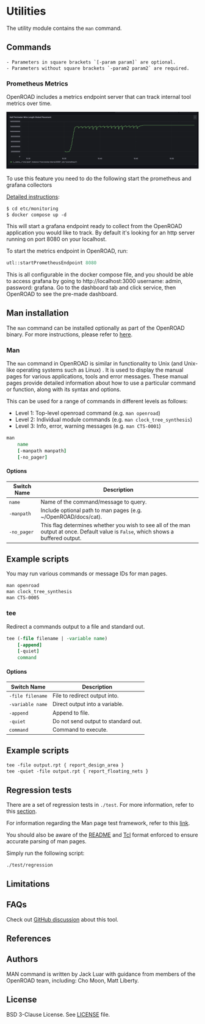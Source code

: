 # Utilities

The utility module contains the `man` command.

## Commands

```{note}
- Parameters in square brackets `[-param param]` are optional.
- Parameters without square brackets `-param2 param2` are required.
```

### Prometheus Metrics

OpenROAD includes a metrics endpoint server that can track internal tool metrics over time.

![page](/docs/images/grafana.png)

To use this feature you need to do the following start the prometheus and grafana collectors

[Detailed instructions](/etc/monitoring/README.md):
```shell
$ cd etc/monitoring
$ docker compose up -d
```

This will start a grafana endpoint ready to collect from the OpenROAD application you would
like to track. By default it's looking for an http server running on port 8080 on your localhost.

To start the metrics endpoint in OpenROAD, run:
```tcl
utl::startPrometheusEndpoint 8080
```

This is all configurable in the docker compose file, and you should be able to access grafana by going to
http://localhost:3000 username: admin, password: grafana. Go to the dashboard tab and click service,
then OpenROAD to see the pre-made dashboard.

## Man installation

The `man` command can be installed optionally as part of the OpenROAD
binary. For more instructions, please refer to [here](manREADME.md).

### Man

The `man` command in OpenROAD is similar in functionality to Unix
(and Unix-like operating systems such as Linux) . It is used to 
display the manual pages for various applications, tools and error 
messages. These manual pages provide detailed information about how
to use a particular command or function, along with its syntax and options.

This can be used for a range of commands in different levels as follows:
- Level 1: Top-level openroad command (e.g. `man openroad`)
- Level 2: Individual module commands (e.g. `man clock_tree_synthesis`)
- Level 3: Info, error, warning messages (e.g. `man CTS-0001`)

```tcl
man
    name
    [-manpath manpath]
    [-no_pager]
```

#### Options

| Switch Name | Description                                                                                                                          |
| ----------- | ------------------------------------------------------------------------------------------------------------------------------------ |
| `name`      | Name of the command/message to query.                                                                                                |
| `-manpath`  | Include optional path to man pages (e.g. ~/OpenROAD/docs/cat).                                                                       |
| `-no_pager` | This flag determines whether you wish to see all of the man output at once. Default value is `False`, which shows a buffered output. |

## Example scripts

You may run various commands or message IDs for man pages.
```
man openroad
man clock_tree_synthesis
man CTS-0005
```

### tee

Redirect a commands output to a file and standard out.

```tcl
tee (-file filename | -variable name)
    [-append]
    [-quiet]
    command
```

#### Options

| Switch Name      | Description                         |
| ---------------- | ----------------------------------- |
| `-file filename` | File to redirect output into.       |
| `-variable name` | Direct output into a variable.      |
| `-append`        | Append to file.                     |
| `-quiet`         | Do not send output to standard out. |
| `command`        | Command to execute.                 |

## Example scripts

```
tee -file output.rpt { report_design_area }
tee -quiet -file output.rpt { report_floating_nets }
```

## Regression tests

There are a set of regression tests in `./test`. For more information, refer to this [section](../../README.md#regression-tests). 

For information regarding the Man page test framework, refer to this
[link](../../docs/src/test/README.md).

You should also be aware of the [README](../../docs/contrib/ReadmeFormat.md) and [Tcl](../../docs/contrib/TclFormat.md) format enforced to ensure
accurate parsing of man pages. 

Simply run the following script:

```shell
./test/regression
```

## Limitations

## FAQs

Check out
[GitHub discussion](https://github.com/The-OpenROAD-Project/OpenROAD/discussions/categories/q-a?discussions_q=category%3AQ%26A+utl) about this tool.

## References

## Authors

MAN command is written by Jack Luar with guidance from members of the OpenROAD team,
including: Cho Moon, Matt Liberty. 

## License

BSD 3-Clause License. See [LICENSE](../../LICENSE) file.
